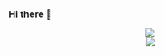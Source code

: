 ### Hi there 👋

<!--
**shahzodr/shahzodr** is a ✨ _special_ ✨ repository because its `README.md` (this file) appears on your GitHub profile.

Here are some ideas to get you started:

- 🔭 I’m currently working on ...
- 🌱 I’m currently learning ...
- 👯 I’m looking to collaborate on ...
- 🤔 I’m looking for help with ...
- 💬 Ask me about ...
- 📫 How to reach me: ...
- 😄 Pronouns: ...
- ⚡ Fun fact: ...
-->

<div align="center" style="display: flex;justify-content: center;align-items: center; flex-direction:column;width:100%">
<img src="https://github-readme-stats.vercel.app/api?username=shahzodr&show_icons=true&count_private=true&hide_border=true" align="left" />
</div>
<div align="center">
<img src="https://github-readme-stats.vercel.app/api/top-langs/?username=shahzodr&hide_border=true&layout=compact" align="center" />  
</div>
<br/>  
<br/>
